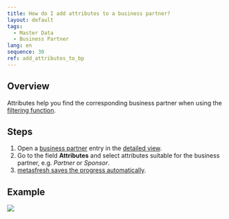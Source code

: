 ```yaml
---
title: How do I add attributes to a business partner?
layout: default
tags:
  - Master Data
  - Business Partner
lang: en
sequence: 30
ref: add_attributes_to_bp
---
```


## Overview
Attributes help you find the corresponding business partner when using the [filtering function](Filtering_function).

## Steps
1. Open a [business partner](New_Business_Partner) entry in the [detailed view](ViewModes).
1. Go to the field **Attributes** and select attributes suitable for the business partner, e.g. *Partner* or *Sponsor*.
1. [metasfresh saves the progress automatically](Saveindicator).

## Example
![](assets/Add_attributes_to_BP.gif)
